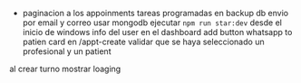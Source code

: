- paginacion a los appoinments
tareas programadas en backup db
envio por email y correo
usar mongodb
ejecutar `npm run star:dev` desde el inicio de windows
info del user en el dashboard
add button whatsapp to patien card
en /appt-create validar que se haya seleccionado un profesional y un patient

al crear turno mostrar loaging